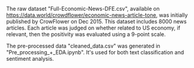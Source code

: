 The raw dataset "Full-Economic-News-DFE.csv", available on https://data.world/crowdflower/economic-news-article-tone, was initially published by CrowFlower on Dec 2015. This dataset includes 8000 news articles. Each article was judged on whether related to US economy, if relevant, then the positivity was evaluated using a 9-point scale.

The pre-processed data "cleaned_data.csv" was generated in "Pre_processing_+_EDA.ipynb". It's used for both text classification and sentiment analysis.
